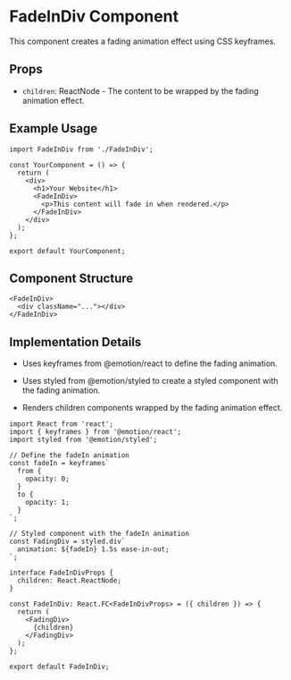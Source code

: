 # FadeInDiv Component

This component creates a fading animation effect using CSS keyframes.

## Props

- `children`: ReactNode - The content to be wrapped by the fading animation effect.

## Example Usage

```tsx
import FadeInDiv from './FadeInDiv';

const YourComponent = () => {
  return (
    <div>
      <h1>Your Website</h1>
      <FadeInDiv>
        <p>This content will fade in when rendered.</p>
      </FadeInDiv>
    </div>
  );
};

export default YourComponent;
```

## Component Structure
```tsx
<FadeInDiv>
  <div className="..."></div>
</FadeInDiv>
```

## Implementation Details

- Uses keyframes from @emotion/react to define the fading animation.

- Uses styled from @emotion/styled to create a styled component with the fading animation.

- Renders children components wrapped by the fading animation effect.

```tsx
import React from 'react';
import { keyframes } from '@emotion/react';
import styled from '@emotion/styled';

// Define the fadeIn animation
const fadeIn = keyframes`
  from {
    opacity: 0;
  }
  to {
    opacity: 1;
  }
`;

// Styled component with the fadeIn animation
const FadingDiv = styled.div`
  animation: ${fadeIn} 1.5s ease-in-out;
`;

interface FadeInDivProps {
  children: React.ReactNode;
}

const FadeInDiv: React.FC<FadeInDivProps> = ({ children }) => {
  return (
    <FadingDiv>
      {children}
    </FadingDiv>
  );
};

export default FadeInDiv;
```